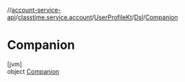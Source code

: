 //[account-service-api](../../../../../index.md)/[classtime.service.account](../../../index.md)/[UserProfileKt](../../index.md)/[Dsl](../index.md)/[Companion](index.md)

# Companion

[jvm]\
object [Companion](index.md)
